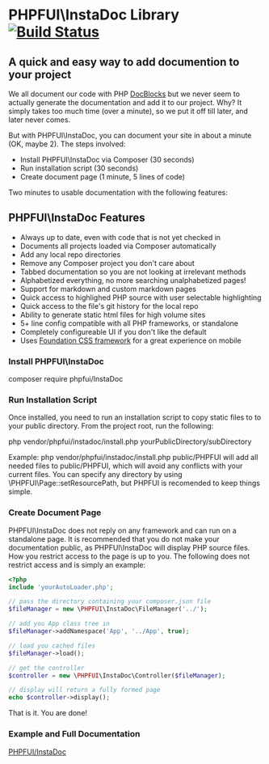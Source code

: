# PHPFUI\InstaDoc Library [![Build Status](https://travis-ci.org/phpfui/InstaDoc.png?branch=master)](https://travis-ci.org/phpfui/InstaDoc)

## A quick and easy way to add documention to your project

We all document our code with PHP [DocBlocks](https://en.wikipedia.org/wiki/PHPDoc) but we never seem to actually generate the documentation and add it to our project. Why? It simply takes too much time (over a minute), so we put it off till later, and later never comes.

But with PHPFUI\InstaDoc, you can document your site in about a minute (OK, maybe 2). The steps involved:
 * Install PHPFUI\InstaDoc via Composer (30 seconds)
 * Run installation script (30 seconds)
 * Create document page (1 minute, 5 lines of code)

 Two minutes to usable documentation with the following features:

## PHPFUI\InstaDoc Features
 * Always up to date, even with code that is not yet checked in
 * Documents all projects loaded via Composer automatically
 * Add any local repo directories
 * Remove any Composer project you don't care about
 * Tabbed documentation so you are not looking at irrelevant methods
 * Alphabetized everything, no more searching unalphabetized pages!
 * Support for markdown and custom markdown pages
 * Quick access to highlighed PHP source with user selectable highlighting
 * Quick access to the file's git history for the local repo
 * Ability to generate static html files for high volume sites
 * 5+ line config compatible with all PHP frameworks, or standalone
 * Completely configureable UI if you don't like the default
 * Uses [Foundation CSS framework](https://get.foundation) for a great experience on mobile

### Install PHPFUI\InstaDoc
composer require phpfui/InstaDoc

### Run Installation Script
Once installed, you need to run an installation script to copy static files to to your public directory.  From the project root, run the following:

php vendor/phpfui/instadoc/install.php yourPublicDirectory/subDirectory

Example: php vendor/phpfui/instadoc/install.php public/PHPFUI will add all needed files to public/PHPFUI, which will avoid any conflicts with your current files.  You can specify any directory by using \PHPFUI\Page::setResourcePath, but PHPFUI is recomended to keep things simple.

### Create Document Page
PHPFUI\InstaDoc does not reply on any framework and can run on a standalone page. It is recommended that you do not make your documentation public, as PHPFUI\InstaDoc will display PHP source files. How you restrict access to the page is up to you.  The following does not restrict access and is simply an example:

```php
<?php
include 'yourAutoLoader.php';

// pass the directory containing your composer.json file
$fileManager = new \PHPFUI\InstaDoc\FileManager('../');

// add you App class tree in
$fileManager->addNamespace('App', '../App', true);

// load you cached files
$fileManager->load();

// get the controller
$controller = new \PHPFUI\InstaDoc\Controller($fileManager);

// display will return a fully formed page
echo $controller->display();
```
That is it. You are done!

### Example and Full Documentation

[PHPFUI/InstaDoc](http://www.phpfui.com)
